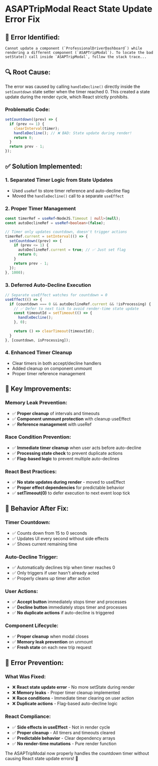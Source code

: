 # ASAPTripModal React State Update Error Fix

## 🚨 **Error Identified:**
```
Cannot update a component (`ProfessionalDriverDashboard`) while rendering a different component (`ASAPTripModal`). To locate the bad setState() call inside `ASAPTripModal`, follow the stack trace...
```

## 🔍 **Root Cause:**
The error was caused by calling `handleDecline()` directly inside the `setCountdown` state setter when the timer reached 0. This created a state update during the render cycle, which React strictly prohibits.

### **Problematic Code:**
```typescript
setCountdown((prev) => {
  if (prev <= 1) {
    clearInterval(timer);
    handleDecline(); // ❌ BAD: State update during render!
    return 0;
  }
  return prev - 1;
});
```

## ✅ **Solution Implemented:**

### 1. **Separated Timer Logic from State Updates**
- Used `useRef` to store timer reference and auto-decline flag
- Moved the `handleDecline()` call to a separate `useEffect`

### 2. **Proper Timer Management**
```typescript
const timerRef = useRef<NodeJS.Timeout | null>(null);
const autoDeclineRef = useRef<boolean>(false);

// Timer only updates countdown, doesn't trigger actions
timerRef.current = setInterval(() => {
  setCountdown((prev) => {
    if (prev <= 1) {
      autoDeclineRef.current = true; // ✅ Just set flag
      return 0;
    }
    return prev - 1;
  });
}, 1000);
```

### 3. **Deferred Auto-Decline Execution**
```typescript
// Separate useEffect watches for countdown = 0
useEffect(() => {
  if (countdown === 0 && autoDeclineRef.current && !isProcessing) {
    // ✅ Defer to next tick to avoid render-time state update
    const timeoutId = setTimeout(() => {
      handleDecline();
    }, 0);
    
    return () => clearTimeout(timeoutId);
  }
}, [countdown, isProcessing]);
```

### 4. **Enhanced Timer Cleanup**
- Clear timers in both accept/decline handlers
- Added cleanup on component unmount
- Proper timer reference management

## 🔧 **Key Improvements:**

### **Memory Leak Prevention:**
- ✅ **Proper cleanup** of intervals and timeouts
- ✅ **Component unmount protection** with cleanup useEffect
- ✅ **Reference management** with useRef

### **Race Condition Prevention:**
- ✅ **Immediate timer cleanup** when user acts before auto-decline
- ✅ **Processing state check** to prevent duplicate actions
- ✅ **Flag-based logic** to prevent multiple auto-declines

### **React Best Practices:**
- ✅ **No state updates during render** - moved to useEffect
- ✅ **Proper effect dependencies** for predictable behavior
- ✅ **setTimeout(0)** to defer execution to next event loop tick

## 📱 **Behavior After Fix:**

### **Timer Countdown:**
- ✅ Counts down from 15 to 0 seconds
- ✅ Updates UI every second without side effects
- ✅ Shows current remaining time

### **Auto-Decline Trigger:**
- ✅ Automatically declines trip when timer reaches 0
- ✅ Only triggers if user hasn't already acted
- ✅ Properly cleans up timer after action

### **User Actions:**
- ✅ **Accept button** immediately stops timer and processes
- ✅ **Decline button** immediately stops timer and processes
- ✅ **No duplicate actions** if auto-decline is triggered

### **Component Lifecycle:**
- ✅ **Proper cleanup** when modal closes
- ✅ **Memory leak prevention** on unmount
- ✅ **Fresh state** on each new trip request

## 🎯 **Error Prevention:**

### **What Was Fixed:**
- ❌ **React state update error** - No more setState during render
- ❌ **Memory leaks** - Proper timer cleanup implemented
- ❌ **Race conditions** - Immediate timer clearing on user action
- ❌ **Duplicate actions** - Flag-based auto-decline logic

### **React Compliance:**
- ✅ **Side effects in useEffect** - Not in render cycle
- ✅ **Proper cleanup** - All timers and timeouts cleared
- ✅ **Predictable behavior** - Clear dependency arrays
- ✅ **No render-time mutations** - Pure render function

The ASAPTripModal now properly handles the countdown timer without causing React state update errors! 🎉
